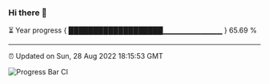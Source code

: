 ### Hi there 👋

⏳ Year progress { ███████████████████▁▁▁▁▁▁▁▁▁▁▁ } 65.69 %

---

⏰ Updated on Sun, 28 Aug 2022 18:15:53 GMT

![Progress Bar CI](https://github.com/liununu/liununu/workflows/Progress%20Bar%20CI/badge.svg)
